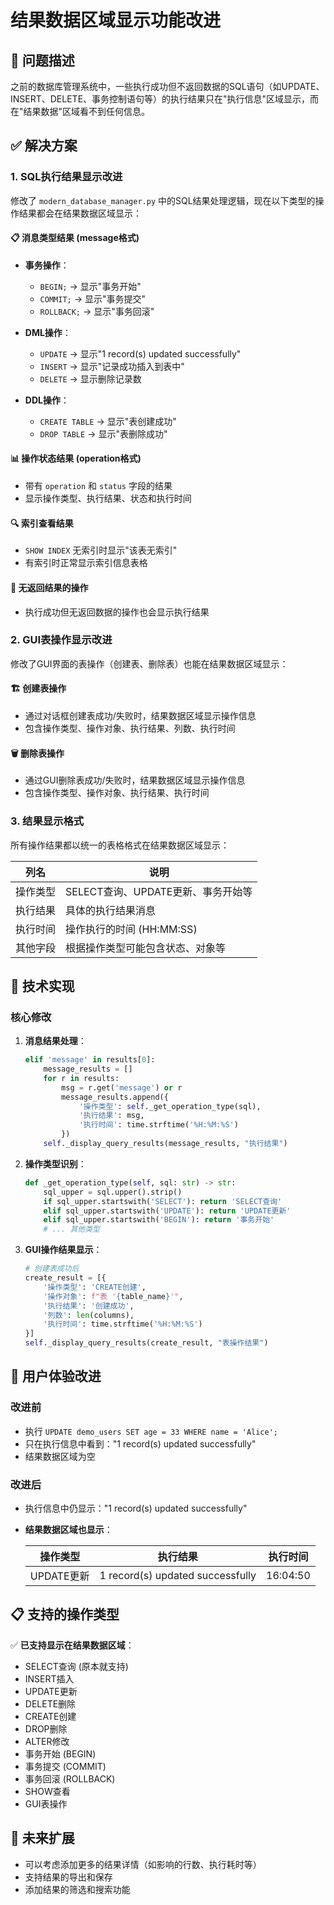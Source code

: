 # 结果数据区域显示功能改进

## 🎯 问题描述
之前的数据库管理系统中，一些执行成功但不返回数据的SQL语句（如UPDATE、INSERT、DELETE、事务控制语句等）的执行结果只在"执行信息"区域显示，而在"结果数据"区域看不到任何信息。

## ✅ 解决方案

### 1. SQL执行结果显示改进
修改了 `modern_database_manager.py` 中的SQL结果处理逻辑，现在以下类型的操作结果都会在结果数据区域显示：

#### 📋 消息类型结果 (message格式)
- **事务操作**：
  - `BEGIN;` → 显示"事务开始"
  - `COMMIT;` → 显示"事务提交" 
  - `ROLLBACK;` → 显示"事务回滚"
  
- **DML操作**：
  - `UPDATE` → 显示"1 record(s) updated successfully"
  - `INSERT` → 显示"记录成功插入到表中"
  - `DELETE` → 显示删除记录数

- **DDL操作**：
  - `CREATE TABLE` → 显示"表创建成功"
  - `DROP TABLE` → 显示"表删除成功"

#### 📊 操作状态结果 (operation格式)
- 带有 `operation` 和 `status` 字段的结果
- 显示操作类型、执行结果、状态和执行时间

#### 🔍 索引查看结果
- `SHOW INDEX` 无索引时显示"该表无索引"
- 有索引时正常显示索引信息表格

#### 📝 无返回结果的操作
- 执行成功但无返回数据的操作也会显示执行结果

### 2. GUI表操作显示改进
修改了GUI界面的表操作（创建表、删除表）也能在结果数据区域显示：

#### 🏗️ 创建表操作
- 通过对话框创建表成功/失败时，结果数据区域显示操作信息
- 包含操作类型、操作对象、执行结果、列数、执行时间

#### 🗑️ 删除表操作  
- 通过GUI删除表成功/失败时，结果数据区域显示操作信息
- 包含操作类型、操作对象、执行结果、执行时间

### 3. 结果显示格式
所有操作结果都以统一的表格格式在结果数据区域显示：

| 列名 | 说明 |
|------|------|
| 操作类型 | SELECT查询、UPDATE更新、事务开始等 |
| 执行结果 | 具体的执行结果消息 |
| 执行时间 | 操作执行的时间 (HH:MM:SS) |
| 其他字段 | 根据操作类型可能包含状态、对象等 |

## 🔧 技术实现

### 核心修改
1. **消息结果处理**：
   ```python
   elif 'message' in results[0]:
       message_results = []
       for r in results:
           msg = r.get('message') or r
           message_results.append({
               '操作类型': self._get_operation_type(sql),
               '执行结果': msg,
               '执行时间': time.strftime('%H:%M:%S')
           })
       self._display_query_results(message_results, "执行结果")
   ```

2. **操作类型识别**：
   ```python
   def _get_operation_type(self, sql: str) -> str:
       sql_upper = sql.upper().strip()
       if sql_upper.startswith('SELECT'): return 'SELECT查询'
       elif sql_upper.startswith('UPDATE'): return 'UPDATE更新'
       elif sql_upper.startswith('BEGIN'): return '事务开始'
       # ... 其他类型
   ```

3. **GUI操作结果显示**：
   ```python
   # 创建表成功后
   create_result = [{
       '操作类型': 'CREATE创建',
       '操作对象': f"表 '{table_name}'",
       '执行结果': '创建成功',
       '列数': len(columns),
       '执行时间': time.strftime('%H:%M:%S')
   }]
   self._display_query_results(create_result, "表操作结果")
   ```

## 🎉 用户体验改进

### 改进前
- 执行 `UPDATE demo_users SET age = 33 WHERE name = 'Alice';`
- 只在执行信息中看到："1 record(s) updated successfully"
- 结果数据区域为空

### 改进后
- 执行信息中仍显示："1 record(s) updated successfully"
- **结果数据区域也显示**：
  
  | 操作类型 | 执行结果 | 执行时间 |
  |---------|---------|---------|
  | UPDATE更新 | 1 record(s) updated successfully | 16:04:50 |

## 📋 支持的操作类型

✅ **已支持显示在结果数据区域**：
- SELECT查询 (原本就支持)
- INSERT插入
- UPDATE更新  
- DELETE删除
- CREATE创建
- DROP删除
- ALTER修改
- 事务开始 (BEGIN)
- 事务提交 (COMMIT)  
- 事务回滚 (ROLLBACK)
- SHOW查看
- GUI表操作

## 🔮 未来扩展
- 可以考虑添加更多的结果详情（如影响的行数、执行耗时等）
- 支持结果的导出和保存
- 添加结果的筛选和搜索功能
